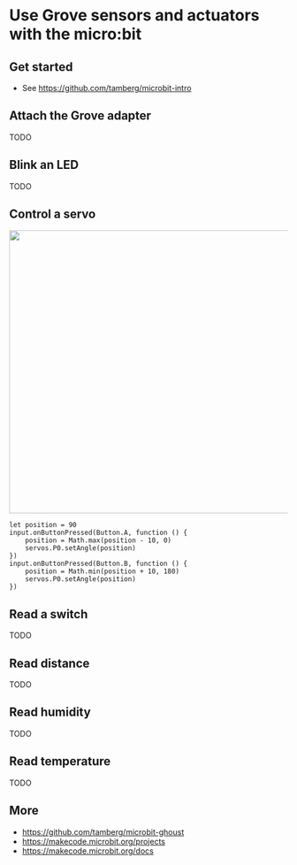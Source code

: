 # Use Grove sensors and actuators with the micro:bit

## Get started
- See https://github.com/tamberg/microbit-intro

## Attach the Grove adapter
TODO

## Blink an LED
TODO

## Control a servo
<img src="images/servo.png" width="512" />

```
let position = 90
input.onButtonPressed(Button.A, function () {
    position = Math.max(position - 10, 0)
    servos.P0.setAngle(position)
})
input.onButtonPressed(Button.B, function () {
    position = Math.min(position + 10, 180)
    servos.P0.setAngle(position)
})
```

## Read a switch
TODO

## Read distance
TODO

## Read humidity
TODO

## Read temperature
TODO

## More
- https://github.com/tamberg/microbit-ghoust
- https://makecode.microbit.org/projects
- https://makecode.microbit.org/docs
